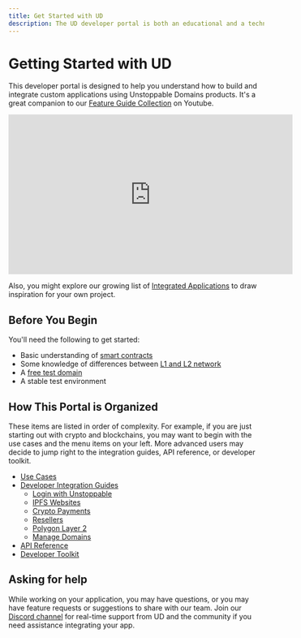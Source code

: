 ```yaml
---
title: Get Started with UD
description: The UD developer portal is both an educational and a technical resource. We hope it will be equally useful for both technical and non-technical readers.
---
```


# Getting Started with UD

This developer portal is designed to help you understand how to build and integrate custom applications using Unstoppable Domains products.
It's a great companion to our [Feature Guide Collection](https://youtube.com/playlist?list=PLkKiQerk3s0AbMvBafwmJdR8pv7qPYeL-) on Youtube.

<iframe width="560" height="315" src="https://www.youtube.com/embed/videoseries?list=PLkKiQerk3s0AbMvBafwmJdR8pv7qPYeL-" title="YouTube video player" frameborder="0" allow="accelerometer; autoplay; clipboard-write; encrypted-media; gyroscope; picture-in-picture" allowfullscreen></iframe>

Also, you might explore our growing list of [Integrated Applications](https://unstoppabledomains.com/apps) to draw inspiration for your own project.

## Before You Begin

You'll need the following to get started:
- Basic understanding of [smart contracts](../developer-toolkit/smart-contracts/cns-smart-contracts.md)
- Some knowledge of differences between [L1 and L2 network](../polygon/index.md)
- A [free test domain](./test-domains/etherscan.md)
- A stable test environment

## How This Portal is Organized

These items are listed in order of complexity. For example, if you are just starting out with crypto and blockchains, you may want to begin with the use cases and the menu items on your left. More advanced users may decide to jump right to the integration guides, API reference, or developer toolkit.

- [Use Cases](../use-cases/index.md)
- [Developer Integration Guides](../guides.mdx)
  - [Login with Unstoppable](../login-with-unstoppable/index.md)
  - [IPFS Websites](../d-websites/ipfs-dweb-overview.md)
  - [Crypto Payments](../crypto-payments/index.md)
  - [Resellers](../reseller/index.md)
  - [Polygon Layer 2](../polygon/index.md)
  - [Manage Domains](../manage-domains/index.md)
- [API Reference](../openapi/reference.page.yaml)
- [Developer Toolkit](../developer-toolkit/index.md)

## Asking for help

While working on your application, you may have questions, or you may have feature requests or suggestions to share with our team. Join our [Discord channel](https://discord.gg/b6ZVxSZ9Hn) for real-time support from UD and the community if you need assistance integrating your app.
